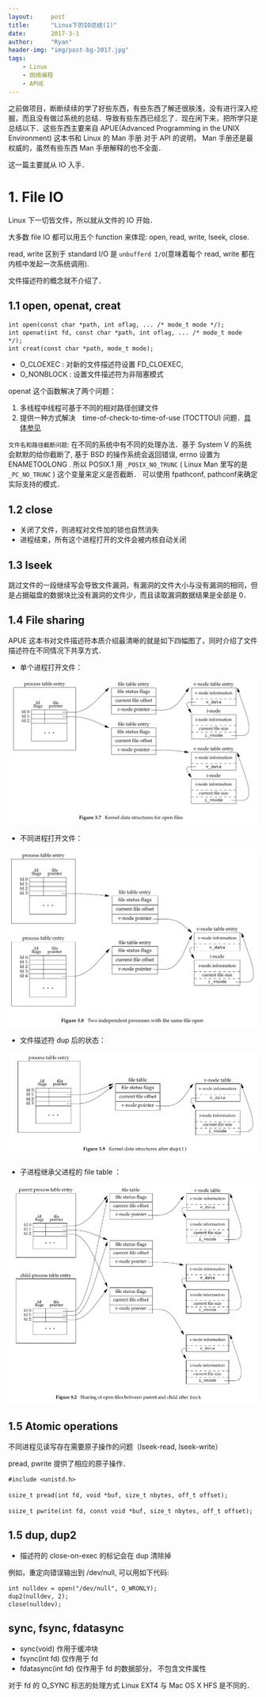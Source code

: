 ```yaml
---
layout:     post
title:      "Linux下的IO总结(1)"
date:       2017-3-1
author:     "Ryan"
header-img: "img/post-bg-2017.jpg"
tags:
    - Linux
    - 网络编程
    - APUE
---
```


之前做项目，断断续续的学了好些东西，有些东西了解还很肤浅，没有进行深入挖掘，而且没有做过系统的总结．导致有些东西已经忘了．现在闲下来，把所学只是总结以下．这些东西主要来自 APUE(Advanced Programming in the UNIX Environment) 这本书和 Linux 的 Man 手册.对于 API 的说明， Man 手册还是最权威的，虽然有些东西 Man 手册解释的也不全面．

这一篇主要就从 IO 入手．

# 1. File IO

Linux 下一切皆文件，所以就从文件的 IO 开始．

大多数 file IO 都可以用五个 function 来体现: open, read, write, lseek, close.

read, write 区别于 standard I/O 是 `unbufferd I/O`(意味着每个 read, write 都在内核中发起一次系统调用).

文件描述符的概念就不介绍了．

## 1.1 open, openat, creat

```
int open(const char *path, int oflag, ... /* mode_t mode */);
int openat(int fd, const char *path, int oflag, ... /* mode_t mode */);
int creat(const char *path, mode_t mode);
```

* O_CLOEXEC : 对新的文件描述符设置 FD_CLOEXEC,
* O_NONBLOCK : 设置文件描述符为非阻塞模式

openat 这个函数解决了两个问题：
1. 多线程中线程可基于不同的相对路径创建文件
2. 提供一种方式解决　time-of-check-to-time-of-use (TOCTTOU) 问题．[具体参见](https://stackoverflow.com/questions/36708171/how-can-openat-avoid-tocttou-errors)

`文件名和路径截断问题`: 在不同的系统中有不同的处理办法．基于 System V 的系统会默默的给你截断了, 基于 BSD 的操作系统会返回错误, errno 设置为 ENAMETOOLONG . 所以 POSIX.1 用 `_POSIX_NO_TRUNC` ( Linux Man 里写的是 `_PC_NO_TRUNC` ) 这个变量来定义是否截断． 可以使用 fpathconf, pathconf来确定实际支持的模式．

## 1.2 close

* 关闭了文件，则进程对文件加的锁也自然消失
* 进程结束，所有这个进程打开的文件会被内核自动关闭

## 1.3 lseek

跳过文件的一段继续写会导致文件漏洞，有漏洞的文件大小与没有漏洞的相同，但是占据磁盘的数据块比没有漏洞的文件少，而且读取漏洞数据结果是全部是 0．

## 1.4 File sharing

APUE 这本书对文件描述符本质介绍最清晰的就是如下四幅图了，同时介绍了文件描述符在不同情况下共享方式．

* 单个进程打开文件：

![](../img/20170303_apue_io_1.png)

* 不同进程打开文件：

![](../img/20170303_apue_io_2.png)

* 文件描述符 dup 后的状态：

![](../img/20170303_apue_io_3.png)

* 子进程继承父进程的 file table ：

![](../img/20170303_apue_io_4.png)

## 1.5 Atomic operations

不同进程见读写存在需要原子操作的问题（lseek-read, lseek-write）

pread, pwrite 提供了相应的原子操作．

```
#include <unistd.h>

ssize_t pread(int fd, void *buf, size_t nbytes, off_t offset);

ssize_t pwrite(int fd, const void *buf, size_t nbytes, off_t offset);
```

## 1.5 dup, dup2

* 描述符的 close-on-exec 的标记会在 dup 清除掉

例如，重定向错误输出到 /dev/null, 可以用如下代码:

```
int nulldev = open("/dev/null", O_WRONLY);
dup2(nulldev, 2);
close(nulldev);
```

## sync, fsync, fdatasync

* sync(void) 作用于缓冲块
* fsync(int fd) 仅作用于 fd
* fdatasync(int fd) 仅作用于 fd 的数据部分， 不包含文件属性

对于 fd 的 O_SYNC 标志的处理方式 Linux EXT4 与 Mac OS X HFS 是不同的．
